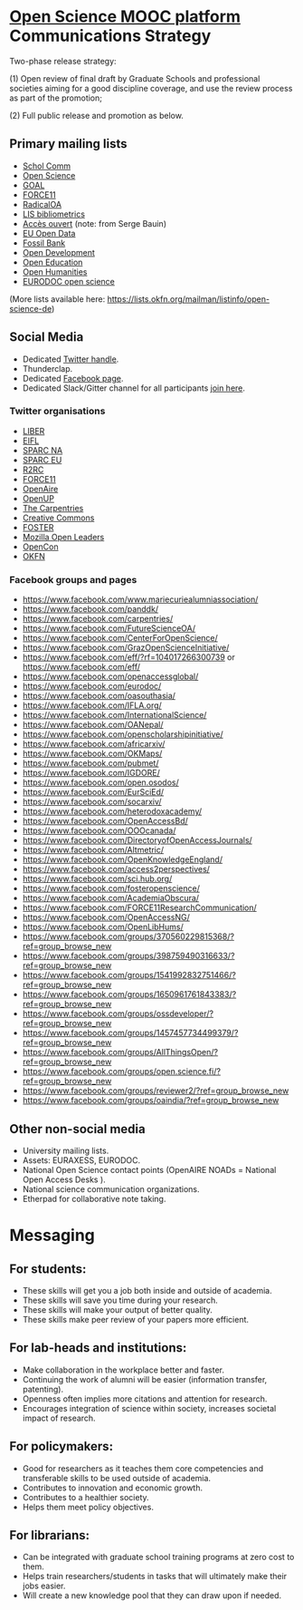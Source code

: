 # [Open Science MOOC platform](https://opensciencemooc.eu/) Communications Strategy

Two-phase release strategy: 

(1) Open review of final draft by Graduate Schools and professional societies aiming for a good discipline coverage, and use the review process as part of the promotion;

(2) Full public release and promotion as below.

## Primary mailing lists

* [Schol Comm](mailto:scholcomm@lists.ala.org)
* [Open Science](mailto:open-science@lists.okfn.org)
* [GOAL](mailto:goal@eprints.org)
* [FORCE11](mailto:f11discussion@force11.org)
* [RadicalOA](mailto:RADICALOPENACCESS@JISCMAIL.AC.UK)
* [LIS bibliometrics](mailto:LIS-BIBLIOMETRICS@JISCMAIL.AC.UK)
* [Accès ouvert](mailto:accesouvert@groupes.renater.fr) (note: from Serge Bauin)
* [EU Open Data](mailto:euopendata@lists.okfn.org)
* [Fossil Bank](mailto:fossil-bank@lists.okfn.org)
* [Open Development](mailto:open-development@lists.okfn.org)
* [Open Education](mailto:open-education@lists.okfn.org)
* [Open Humanities](mailto:open-humanities@lists.okfn.org)
* [EURODOC open science](mailto:open-science@eurodoc.net)

(More lists available here: https://lists.okfn.org/mailman/listinfo/open-science-de)

## Social Media
- Dedicated [Twitter handle](https://twitter.com/OpenScienceMOOC).
- Thunderclap.
- Dedicated [Facebook page](https://www.facebook.com/OpenScienceMOOC/).
- Dedicated Slack/Gitter channel for all participants [join here](https://osmooc.herokuapp.com/).

### Twitter organisations

* [LIBER](https://twitter.com/LIBEReurope)
* [EIFL](https://twitter.com/EIFLnet)
* [SPARC NA](https://twitter.com/sparc_na)
* [SPARC EU](https://twitter.com/sparc_eu)
* [R2RC](https://twitter.com/R2RC)
* [FORCE11](https://twitter.com/force11rescomm)
* [OpenAire](https://twitter.com/OpenAIRE_eu)
* [OpenUP](https://twitter.com/projectopenup)
* [The Carpentries](https://twitter.com/thecarpentries)
* [Creative Commons](https://twitter.com/creativecommons)
* [FOSTER](https://twitter.com/fosterscience)
* [Mozilla Open Leaders](https://twitter.com/mozopenleaders)
* [OpenCon](https://twitter.com/open_con)
* [OKFN](https://twitter.com/OKFN)

### Facebook groups and pages
* https://www.facebook.com/www.mariecuriealumniassociation/
* https://www.facebook.com/panddk/
* https://www.facebook.com/carpentries/
* https://www.facebook.com/FutureScienceOA/
* https://www.facebook.com/CenterForOpenScience/
* https://www.facebook.com/GrazOpenScienceInitiative/
* https://www.facebook.com/eff/?rf=104017266300739 or https://www.facebook.com/eff/
* https://www.facebook.com/openaccessglobal/
* https://www.facebook.com/eurodoc/
* https://www.facebook.com/oasouthasia/
* https://www.facebook.com/IFLA.org/
* https://www.facebook.com/InternationalScience/
* https://www.facebook.com/OANepal/
* https://www.facebook.com/openscholarshipinitiative/
* https://www.facebook.com/africarxiv/
* https://www.facebook.com/OKMaps/
* https://www.facebook.com/pubmet/
* https://www.facebook.com/IGDORE/
* https://www.facebook.com/open.osodos/
* https://www.facebook.com/EurSciEd/
* https://www.facebook.com/socarxiv/
* https://www.facebook.com/heterodoxacademy/
* https://www.facebook.com/OpenAccessBd/
* https://www.facebook.com/OOOcanada/
* https://www.facebook.com/DirectoryofOpenAccessJournals/
* https://www.facebook.com/Altmetric/
* https://www.facebook.com/OpenKnowledgeEngland/
* https://www.facebook.com/access2perspectives/
* https://www.facebook.com/sci.hub.org/
* https://www.facebook.com/fosteropenscience/
* https://www.facebook.com/AcademiaObscura/
* https://www.facebook.com/FORCE11ResearchCommunication/
* https://www.facebook.com/OpenAccessNG/
* https://www.facebook.com/OpenLibHums/
* https://www.facebook.com/groups/370560229815368/?ref=group_browse_new
* https://www.facebook.com/groups/398759490316633/?ref=group_browse_new
* https://www.facebook.com/groups/1541992832751466/?ref=group_browse_new
* https://www.facebook.com/groups/1650961761843383/?ref=group_browse_new
* https://www.facebook.com/groups/ossdeveloper/?ref=group_browse_new
* https://www.facebook.com/groups/1457457734499379/?ref=group_browse_new
* https://www.facebook.com/groups/AllThingsOpen/?ref=group_browse_new
* https://www.facebook.com/groups/open.science.fi/?ref=group_browse_new
* https://www.facebook.com/groups/reviewer2/?ref=group_browse_new
* https://www.facebook.com/groups/oaindia/?ref=group_browse_new

## Other non-social media

- University mailing lists.
- Assets: EURAXESS, EURODOC.
- National Open Science contact points (OpenAIRE NOADs = National Open Access Desks ).
- National science communication organizations.
- Etherpad for collaborative note taking.

# Messaging

## For students:

- These skills will get you a job both inside and outside of academia.
- These skills will save you time during your research.
- These skills will make your output of better quality.
- These skills make peer review of your papers more efficient.

## For lab-heads and institutions:

- Make collaboration in the workplace better and faster.
- Continuing the work of alumni will be easier (information transfer, patenting).
- Openness often implies more citations and attention for research.
- Encourages integration of science within society, increases societal impact of research.

## For policymakers:

- Good for researchers as it teaches them core competencies and transferable skills to be used outside of academia.
- Contributes to innovation and economic growth.
- Contributes to a healthier society.
- Helps them meet policy objectives.

## For librarians:

- Can be integrated with graduate school training programs at zero cost to them.
- Helps train researchers/students in tasks that will ultimately make their jobs easier.
- Will create a new knowledge pool that they can draw upon if needed.
